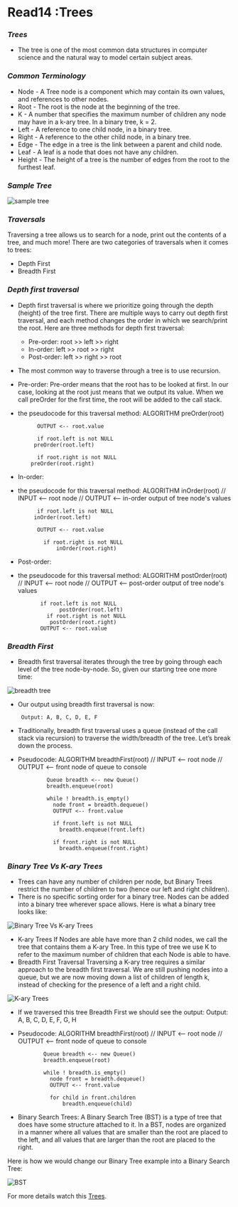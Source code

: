 # Read14 :Trees

### *Trees* 
- The tree is one of the most common data structures in computer science and the natural way to model certain subject areas. 

### *Common Terminology*
- Node - A Tree node is a component which may contain its own values, and references to other nodes.
- Root - The root is the node at the beginning of the tree.
- K - A number that specifies the maximum number of children any node may have in a k-ary tree. In a binary tree, k = 2.
- Left - A reference to one child node, in a binary tree.
- Right - A reference to the other child node, in a binary tree.
- Edge - The edge in a tree is the link between a parent and child node.
- Leaf - A leaf is a node that does not have any children.
- Height - The height of a tree is the number of edges from the root to the furthest leaf.

### *Sample Tree*
![sample tree](https://codefellows.github.io/common_curriculum/data_structures_and_algorithms/Code_401/class-15/resources/images/BinaryTree1.PNG)

### *Traversals*
 Traversing a tree allows us to search for a node, print out the contents of a tree, and much more! There are two categories of traversals when it comes to trees:
- Depth First
- Breadth First

### *Depth first traversal*
- Depth first traversal is where we prioritize going through the depth (height) of the tree first. There are multiple ways to carry out depth first traversal, and each method changes 
the order in which we search/print the root. Here are three methods for depth first traversal:

   * Pre-order: root >> left >> right
   * In-order: left >> root >> right
   * Post-order: left >> right >> root

- The most common way to traverse through a tree is to use recursion.

- Pre-order:
Pre-order means that the root has to be looked at first. In our case, looking at the root just means that we output its value. When we call preOrder for the first time, the root will 
be added to the call stack.

- the pseudocode for this traversal method:
           ALGORITHM preOrder(root)

            OUTPUT <-- root.value

            if root.left is not NULL
           preOrder(root.left)
          
            if root.right is not NULL
          preOrder(root.right)

- In-order:
- the pseudocode for this traversal method:
            ALGORITHM inOrder(root)
            // INPUT <-- root node
            // OUTPUT <-- in-order output of tree node's values

            if root.left is not NULL
           inOrder(root.left)

            OUTPUT <-- root.value

              if root.right is not NULL
                  inOrder(root.right)

- Post-order:
- the pseudocode for this traversal method:
           ALGORITHM postOrder(root)
           // INPUT <-- root node
           // OUTPUT <-- post-order output of tree node's values
           
             if root.left is not NULL
                   postOrder(root.left)
               if root.right is not NULL
                postOrder(root.right)
             OUTPUT <-- root.value
 
### *Breadth First*
- Breadth first traversal iterates through the tree by going through each level of the tree node-by-node. So, given our starting tree one more time:

![breadth tree](https://codefellows.github.io/common_curriculum/data_structures_and_algorithms/Code_401/class-15/resources/images/tree-example.png)

- Our output using breadth first traversal is now:

       Output: A, B, C, D, E, F

- Traditionally, breadth first traversal uses a queue (instead of the call stack via recursion) to traverse the width/breadth of the tree. Let’s break down the process.
- Pseudocode:
             ALGORITHM breadthFirst(root)
             // INPUT  <-- root node
             // OUTPUT <-- front node of queue to console

               Queue breadth <-- new Queue()
               breadth.enqueue(root)

               while ! breadth.is_empty()
                 node front = breadth.dequeue()
                 OUTPUT <-- front.value

                 if front.left is not NULL
                   breadth.enqueue(front.left)

                 if front.right is not NULL
                   breadth.enqueue(front.right)

### *Binary Tree Vs K-ary Trees*
- Trees can have any number of children per node, but Binary Trees restrict the number of children to two (hence our left and right children).
- There is no specific sorting order for a binary tree. Nodes can be added into a binary tree wherever space allows. Here is what a binary tree looks like:

![Binary Tree Vs K-ary Trees](https://codefellows.github.io/common_curriculum/data_structures_and_algorithms/Code_401/class-15/resources/images/BinaryTree2.PNG)

- K-ary Trees
If Nodes are able have more than 2 child nodes, we call the tree that contains them a K-ary Tree. In this type of tree we use K to refer to the maximum number of children that each 
Node is able to have.
- Breadth First Traversal
Traversing a K-ary tree requires a similar approach to the breadth first traversal. We are still pushing nodes into a queue, but we are now moving down a list of children of length k, 
instead of checking for the presence of a left and a right child.

![K-ary Trees](https://codefellows.github.io/common_curriculum/data_structures_and_algorithms/Code_401/class-15/resources/images/KaryTree1.png)

- If we traversed this tree Breadth First we should see the output:
         Output: A, B, C, D, E, F, G, H
         
- Pseudocode:
            ALGORITHM breadthFirst(root)
            // INPUT  <-- root node
            // OUTPUT <-- front node of queue to console

              Queue breadth <-- new Queue()
              breadth.enqueue(root)

              while ! breadth.is_empty()
                node front = breadth.dequeue()
                OUTPUT <-- front.value

                for child in front.children
                    breadth.enqueue(child)

- Binary Search Trees:
A Binary Search Tree (BST) is a type of tree that does have some structure attached to it. In a BST, nodes are organized in a manner where all values that are smaller than the root are 
placed to the left, and all values that are larger than the root are placed to the right.

Here is how we would change our Binary Tree example into a Binary Search Tree:

![BST](https://codefellows.github.io/common_curriculum/data_structures_and_algorithms/Code_401/class-15/resources/images/BST1.PNG)

For more details watch this [Trees](https://codefellows.github.io/common_curriculum/data_structures_and_algorithms/Code_401/class-15/resources/Trees.html).